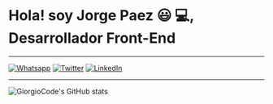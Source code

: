 # Hola! soy Jorge Paez :smiley: :computer:, Desarrollador Front-End

---

[![Whatsapp](https://img.icons8.com/color/96/null/whatsapp--v1.png)](https://api.whatsapp.com/send?phone=5492932540493&text=Me%20interesa%20contactarte%20para...)
[![Twitter](https://img.icons8.com/color/96/null/twitter--v1.png)](https://twitter.com/Giorgio_Code)
[![LinkedIn](https://img.icons8.com/color/96/null/linkedin-circled--v1.png)](https://www.linkedin.com/in/jorge-angel-paez/)

---

![GiorgioCode's GitHub stats](https://github-readme-stats.vercel.app/api?username=GiorgioCode&count_private=true&show_icons=true&theme=synthwave)
